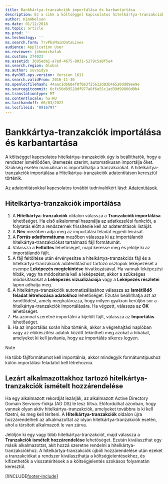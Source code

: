 ```yaml
---
title: Bankkártya-tranzakciók importálása és karbantartása
description: Ez a cikk a költséggel kapcsolatos hitelkártya-tranzakciók importálását és karbantartását ismerteti. Ezek a tranzakciók úgy állíthatók be, hogy ismétlődő ütemezésben automatikusan importálásra kerülnek, illetve szükség esetén kézzel is importálhatók.
author: KimANelson
ms.date: 01/12/2018
ms.topic: article
ms.prod: ''
ms.technology: ''
ms.search.form: TrvPbsMainDataLines
audience: Application User
ms.reviewer: johnmichalak
ms.custom: 274023
ms.assetid: 3605eda1-a7ed-4675-8031-5279c5a8f5e4
ms.search.region: Global
ms.author: suvaidya
ms.dyn365.ops.version: Version 1611
ms.search.validFrom: 2016-11-30
ms.openlocfilehash: 44aac1db60ef8f0e3f25612d03b46520dd09ee9e
ms.sourcegitcommit: 6cfc50d89528df977a8f6a55c1ad39d99800d9b4
ms.translationtype: MT
ms.contentlocale: hu-HU
ms.lasthandoff: 06/03/2022
ms.locfileid: "8916797"
---
```

# <a name="import-and-maintain-credit-card-transactions"></a>Bankkártya-tranzakciók importálása és karbantartása

A költséggel kapcsolatos hitelkártya-tranzakciók úgy is beállíthatók, hogy a rendszer ismétlődően, ütemezés szerint, automatikusan importálja őket. Szükség esetén manuálisan is importálhatja a tranzakciókat. A hitelkártya-tranzakciók importálása a Hitelkártya-tranzakciók adatentitáson keresztül történik.

Az adatentitásokkal kapcsolatos további tudnivalókért lásd: [Adatentitások](/dynamics365/fin-ops-core/dev-itpro/data-entities/data-entities).

## <a name="import-credit-card-transactions"></a>Hitelkártya-tranzakciók importálása

1. A **Hitelkártya-tranzakciók** oldalon válassza a **Tranzakciók importálása** lehetőséget. Ha első alkalommal használja az adatkezelési funkciót, a folytatás előtt a rendszernek frissítenie kell az adatentitások listáját.
2. A **Név** mezőben adja meg az importálási feladat egyedi leírását.
3. A **Forrás adatformátuma** mezőben válassza ki az importálandó hitelkártya-tranzakciókat tartalmazó fájl formátumát.
4. Válassza a **Feltöltés** lehetőséget, majd keresse meg és jelölje ki az importálandó fájlt.
5. A fájl feltöltése után érvényesítse a hitelkártya-tranzakciós fájl és a hitelkártya-tranzakciók adatentitáshoz tartozó oszlopok leképezését a csempe **Leképezés megtekintése** hivatkozásával. Ha vannak leképezési hibák, vagy ha módosítania kell a leképezést, akkor a szükséges módosításokat a **Leképezés vizualizációja** vagy a **Leképezés részletei** lapon adhatja meg.
6. A hitelkártya-tranzakciók automatizálásához válassza az **Ismétlődő feladat létrehozása adatokhoz** lehetőséget. Ezután beállíthatja azt az ismétlődést, amely meghatározza, hogy milyen gyakran kerüljön sor a hitelkártya-tranzakciók importálására. Ha végzett, válassza az **OK** lehetőséget.
7. Ha azonnal szeretné importálni a kijelölt fájlt, válassza az **Importálás** lehetőséget.
8. Ha az importálás során hiba történik, akkor a végrehajtási naplóban vagy az előkészítési adatok között tekintheti meg azokat a hibákat, amelyeket ki kell javítania, hogy az importálás sikeres legyen.

> [!NOTE]
> Ha több fájlformátumot kell importálnia, akkor mindegyik formátumtípushoz külön importálási feladatot kell létrehoznia.

## <a name="reassign-the-credit-card-transactions-for-terminated-employees"></a>Lezárt alkalmazottakhoz tartozó hitelkártya-tranzakciók ismételt hozzárendelése

Ha egy alkalmazott rekordját lezárják, az alkalmazott Active Directory Domain Services-fiókja (AD DS) le lesz tiltva. Előfordulhat azonban, hogy vannak olyan aktív hitelkártya-tranzakciók, amelyeket továbbra is ki kell fizetni, és meg kell téríteni. A **Hitelkártya-tranzakciók** oldalon újra hozzárendelheti az alkalmazottat az olyan hitelkártya-tranzakciók esetén, ahol a társított alkalmazott le van zárva.

Jelöljön ki egy vagy több hitelkártya-tranzakciót, majd válassza a **Tranzakciók ismételt hozzárendelése** lehetőséget. Ezután kiválaszthat egy másik alkalmazottat, akit hozzá szeretne rendelni a hitelkártya-tranzakciókhoz. A hitelkártya-tranzakciók újbóli hozzárendelése után ezeket a tranzakciókat a rendszer kiválaszthatja a költségjelentésekhez, és kifizethetők a visszatérítések a a költségjelentés szokásos folyamatán keresztül.


[!INCLUDE[footer-include](../includes/footer-banner.md)]